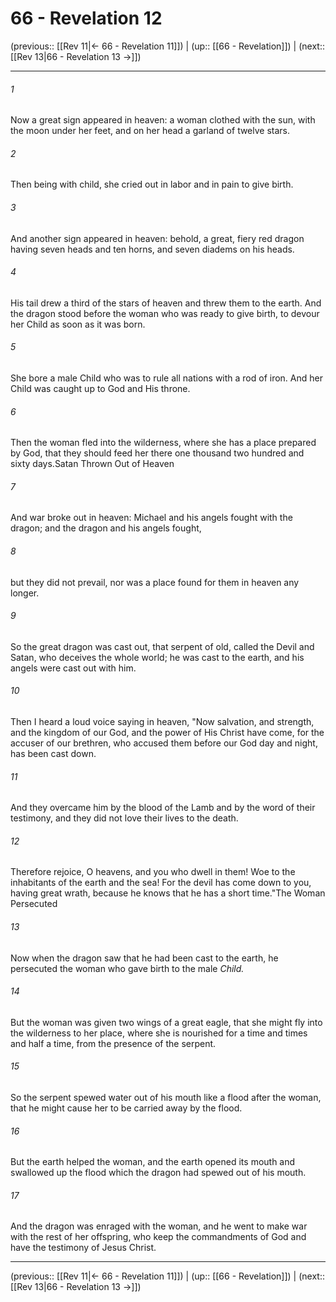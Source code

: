 # 66 - Revelation 12

(previous:: [[Rev 11|← 66 - Revelation 11]]) | (up:: [[66 - Revelation]]) | (next:: [[Rev 13|66 - Revelation 13 →]])

***


###### 1 
Now a great sign appeared in heaven: a woman clothed with the sun, with the moon under her feet, and on her head a garland of twelve stars. 

###### 2 
Then being with child, she cried out in labor and in pain to give birth. 

###### 3 
And another sign appeared in heaven: behold, a great, fiery red dragon having seven heads and ten horns, and seven diadems on his heads. 

###### 4 
His tail drew a third of the stars of heaven and threw them to the earth. And the dragon stood before the woman who was ready to give birth, to devour her Child as soon as it was born. 

###### 5 
She bore a male Child who was to rule all nations with a rod of iron. And her Child was caught up to God and His throne. 

###### 6 
Then the woman fled into the wilderness, where she has a place prepared by God, that they should feed her there one thousand two hundred and sixty days.Satan Thrown Out of Heaven 

###### 7 
And war broke out in heaven: Michael and his angels fought with the dragon; and the dragon and his angels fought, 

###### 8 
but they did not prevail, nor was a place found for them in heaven any longer. 

###### 9 
So the great dragon was cast out, that serpent of old, called the Devil and Satan, who deceives the whole world; he was cast to the earth, and his angels were cast out with him. 

###### 10 
Then I heard a loud voice saying in heaven, "Now salvation, and strength, and the kingdom of our God, and the power of His Christ have come, for the accuser of our brethren, who accused them before our God day and night, has been cast down. 

###### 11 
And they overcame him by the blood of the Lamb and by the word of their testimony, and they did not love their lives to the death. 

###### 12 
Therefore rejoice, O heavens, and you who dwell in them! Woe to the inhabitants of the earth and the sea! For the devil has come down to you, having great wrath, because he knows that he has a short time."The Woman Persecuted 

###### 13 
Now when the dragon saw that he had been cast to the earth, he persecuted the woman who gave birth to the male _Child._ 

###### 14 
But the woman was given two wings of a great eagle, that she might fly into the wilderness to her place, where she is nourished for a time and times and half a time, from the presence of the serpent. 

###### 15 
So the serpent spewed water out of his mouth like a flood after the woman, that he might cause her to be carried away by the flood. 

###### 16 
But the earth helped the woman, and the earth opened its mouth and swallowed up the flood which the dragon had spewed out of his mouth. 

###### 17 
And the dragon was enraged with the woman, and he went to make war with the rest of her offspring, who keep the commandments of God and have the testimony of Jesus Christ.

***

(previous:: [[Rev 11|← 66 - Revelation 11]]) | (up:: [[66 - Revelation]]) | (next:: [[Rev 13|66 - Revelation 13 →]])

